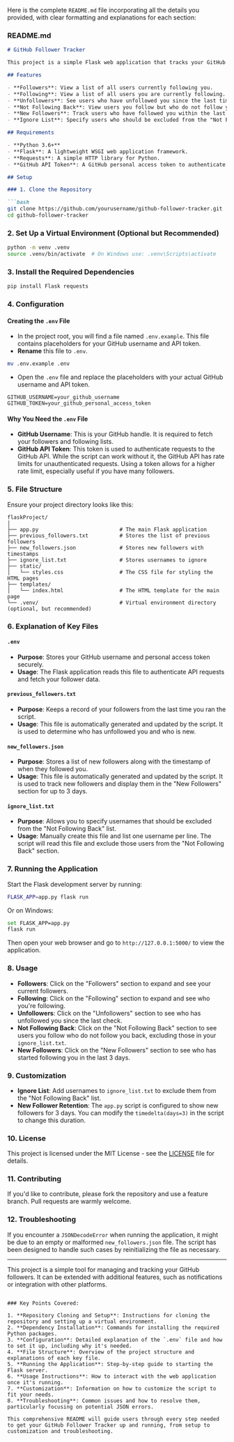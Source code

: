 Here is the complete `README.md` file incorporating all the details you provided, with clear formatting and explanations for each section:

### README.md

```markdown
# GitHub Follower Tracker

This project is a simple Flask web application that tracks your GitHub followers, following, unfollowers, and new followers. It allows you to monitor changes in your GitHub social connections, filter out certain users, and see which users are not following you back.

## Features

- **Followers**: View a list of all users currently following you.
- **Following**: View a list of all users you are currently following.
- **Unfollowers**: See users who have unfollowed you since the last time you checked.
- **Not Following Back**: View users you follow but who do not follow you back.
- **New Followers**: Track users who have followed you within the last 3 days.
- **Ignore List**: Specify users who should be excluded from the "Not Following Back" list.

## Requirements

- **Python 3.6+**
- **Flask**: A lightweight WSGI web application framework.
- **Requests**: A simple HTTP library for Python.
- **GitHub API Token**: A GitHub personal access token to authenticate API requests.

## Setup

### 1. Clone the Repository

```bash
git clone https://github.com/yourusername/github-follower-tracker.git
cd github-follower-tracker
```

### 2. Set Up a Virtual Environment (Optional but Recommended)

```bash
python -m venv .venv
source .venv/bin/activate  # On Windows use: .venv\Scripts\activate
```

### 3. Install the Required Dependencies

```bash
pip install Flask requests
```

### 4. Configuration

#### Creating the `.env` File

- In the project root, you will find a file named `.env.example`. This file contains placeholders for your GitHub username and API token.
- **Rename** this file to `.env`.

```bash
mv .env.example .env
```

- Open the `.env` file and replace the placeholders with your actual GitHub username and API token.

```env
GITHUB_USERNAME=your_github_username
GITHUB_TOKEN=your_github_personal_access_token
```

#### Why You Need the `.env` File

- **GitHub Username**: This is your GitHub handle. It is required to fetch your followers and following lists.
- **GitHub API Token**: This token is used to authenticate requests to the GitHub API. While the script can work without it, the GitHub API has rate limits for unauthenticated requests. Using a token allows for a higher rate limit, especially useful if you have many followers.

### 5. File Structure

Ensure your project directory looks like this:

```
flaskProject/
│
├── app.py                          # The main Flask application
├── previous_followers.txt          # Stores the list of previous followers
├── new_followers.json              # Stores new followers with timestamps
├── ignore_list.txt                 # Stores usernames to ignore
├── static/
│   └── styles.css                  # The CSS file for styling the HTML pages
├── templates/
│   └── index.html                  # The HTML template for the main page
└── .venv/                          # Virtual environment directory (optional, but recommended)
```

### 6. Explanation of Key Files

#### `.env`

- **Purpose**: Stores your GitHub username and personal access token securely.
- **Usage**: The Flask application reads this file to authenticate API requests and fetch your follower data.

#### `previous_followers.txt`

- **Purpose**: Keeps a record of your followers from the last time you ran the script.
- **Usage**: This file is automatically generated and updated by the script. It is used to determine who has unfollowed you and who is new.

#### `new_followers.json`

- **Purpose**: Stores a list of new followers along with the timestamp of when they followed you.
- **Usage**: This file is automatically generated and updated by the script. It is used to track new followers and display them in the "New Followers" section for up to 3 days.

#### `ignore_list.txt`

- **Purpose**: Allows you to specify usernames that should be excluded from the "Not Following Back" list.
- **Usage**: Manually create this file and list one username per line. The script will read this file and exclude those users from the "Not Following Back" section.

### 7. Running the Application

Start the Flask development server by running:

```bash
FLASK_APP=app.py flask run
```

Or on Windows:

```bash
set FLASK_APP=app.py
flask run
```

Then open your web browser and go to `http://127.0.0.1:5000/` to view the application.

### 8. Usage

- **Followers**: Click on the "Followers" section to expand and see your current followers.
- **Following**: Click on the "Following" section to expand and see who you're following.
- **Unfollowers**: Click on the "Unfollowers" section to see who has unfollowed you since the last check.
- **Not Following Back**: Click on the "Not Following Back" section to see users you follow who do not follow you back, excluding those in your `ignore_list.txt`.
- **New Followers**: Click on the "New Followers" section to see who has started following you in the last 3 days.

### 9. Customization

- **Ignore List**: Add usernames to `ignore_list.txt` to exclude them from the "Not Following Back" list.
- **New Follower Retention**: The `app.py` script is configured to show new followers for 3 days. You can modify the `timedelta(days=3)` in the script to change this duration.

### 10. License

This project is licensed under the MIT License - see the [LICENSE](LICENSE) file for details.

### 11. Contributing

If you'd like to contribute, please fork the repository and use a feature branch. Pull requests are warmly welcome.

### 12. Troubleshooting

If you encounter a `JSONDecodeError` when running the application, it might be due to an empty or malformed `new_followers.json` file. The script has been designed to handle such cases by reinitializing the file as necessary.

---

This project is a simple tool for managing and tracking your GitHub followers. It can be extended with additional features, such as notifications or integration with other platforms.
```

### Key Points Covered:

1. **Repository Cloning and Setup**: Instructions for cloning the repository and setting up a virtual environment.
2. **Dependency Installation**: Commands for installing the required Python packages.
3. **Configuration**: Detailed explanation of the `.env` file and how to set it up, including why it's needed.
4. **File Structure**: Overview of the project structure and explanations of each key file.
5. **Running the Application**: Step-by-step guide to starting the Flask server.
6. **Usage Instructions**: How to interact with the web application once it's running.
7. **Customization**: Information on how to customize the script to fit your needs.
8. **Troubleshooting**: Common issues and how to resolve them, particularly focusing on potential JSON errors.

This comprehensive README will guide users through every step needed to get your GitHub Follower Tracker up and running, from setup to customization and troubleshooting.
